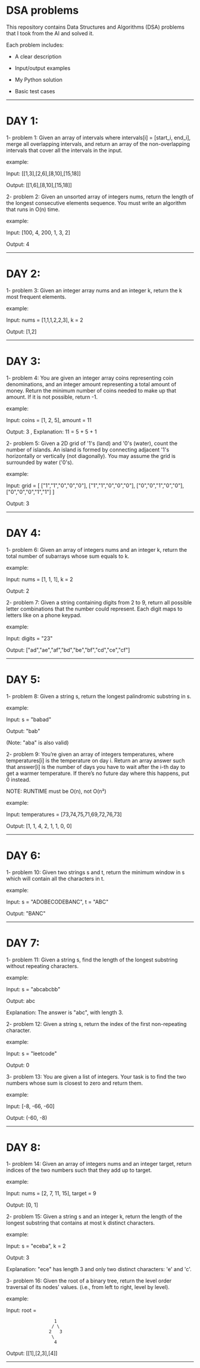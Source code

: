 # DSA problems

This repository contains Data Structures and Algorithms (DSA) problems that I took from the AI and solved it.

Each problem includes:

- A clear description

- Input/output examples

- My Python solution

- Basic test cases
------------------------------------------------------------------------------------------------------------------------------------
# DAY 1:

1- problem 1: Given an array of intervals where intervals[i] = [start_i, end_i], merge all overlapping intervals, and return an array of the non-overlapping intervals that cover all the intervals in the input.

example: 

Input: [[1,3],[2,6],[8,10],[15,18]]  

Output: [[1,6],[8,10],[15,18]]

2- problem 2: Given an unsorted array of integers nums, return the length of the longest consecutive elements sequence.
You must write an algorithm that runs in O(n) time.

example: 

Input: [100, 4, 200, 1, 3, 2] 

Output: 4

------------------------------------------------------------------------------------------------------------------------------------
# DAY 2:

1- problem 3: Given an integer array nums and an integer k, return the k most frequent elements.

example: 

Input: nums = [1,1,1,2,2,3], k = 2   

Output: [1,2]

------------------------------------------------------------------------------------------------------------------------------------
# DAY 3:

1- problem 4: You are given an integer array coins representing coin denominations, and an integer amount representing a total amount of money. Return the minimum number of coins needed to make up that amount. If it is not possible, return -1.

example: 

Input: coins = [1, 2, 5], amount = 11  

Output: 3 , Explanation: 11 = 5 + 5 + 1

2- problem 5: Given a 2D grid of '1's (land) and '0's (water), count the number of islands. An island is formed by connecting adjacent '1's horizontally or vertically (not diagonally). You may assume the grid is surrounded by water ('0's).

example: 

Input: grid = [ ["1","1","0","0","0"],
                ["1","1","0","0","0"],
                ["0","0","1","0","0"],
                ["0","0","0","1","1"]
              ]                                    
              
Output: 3

------------------------------------------------------------------------------------------------------------------------------------
# DAY 4:

1- problem 6: Given an array of integers nums and an integer k, return the total number of subarrays whose sum equals to k.

example: 

Input: nums = [1, 1, 1], k = 2  

Output: 2

2- problem 7: Given a string containing digits from 2 to 9, return all possible letter combinations that the number could represent. Each digit maps to letters like on a phone keypad.

example: 

Input: digits = "23"

Output: ["ad","ae","af","bd","be","bf","cd","ce","cf"]

------------------------------------------------------------------------------------------------------------------------------------
# DAY 5:

1- problem 8: Given a string s, return the longest palindromic substring in s.

example: 

Input: s = "babad"

Output: "bab"

(Note: "aba" is also valid)

2- problem 9: You’re given an array of integers temperatures, where temperatures[i] is the temperature on day i. Return an array answer such that answer[i] is the number of days you have to wait after the i-th day to get a warmer temperature. If there’s no future day where this happens, put 0 instead.

NOTE: RUNTIME must be O(n), not O(n²)

example: 

Input:  temperatures = [73,74,75,71,69,72,76,73]

Output: [1, 1, 4, 2, 1, 1, 0, 0]

------------------------------------------------------------------------------------------------------------------------------------
# DAY 6:

1- problem 10: Given two strings s and t, return the minimum window in s which will contain all the characters in t.

example: 

Input: s = "ADOBECODEBANC", t = "ABC"  

Output: "BANC"

------------------------------------------------------------------------------------------------------------------------------------
# DAY 7:

1- problem 11: Given a string s, find the length of the longest substring without repeating characters.

example: 

Input: s = "abcabcbb"

Output: abc

Explanation: The answer is "abc", with length 3.

2- problem 12: Given a string s, return the index of the first non-repeating character.

example: 

Input: s = "leetcode"

Output: 0

3- problem 13: You are given a list of integers. Your task is to find the two numbers whose sum is closest to zero and return them.

example: 

Input: [-8, -66, -60]

Output: (-60, -8)

------------------------------------------------------------------------------------------------------------------------------------
# DAY 8:

1- problem 14: Given an array of integers nums and an integer target, return indices of the two numbers such that they add up to target.

example: 

Input: nums = [2, 7, 11, 15], target = 9  

Output: [0, 1]

2- problem 15: Given a string s and an integer k, return the length of the longest substring that contains at most k distinct characters.

example: 

Input: s = "eceba", k = 2  

Output: 3  

Explanation: "ece" has length 3 and only two distinct characters: 'e' and 'c'.

3- problem 16: Given the root of a binary tree, return the level order traversal of its nodes' values. (i.e., from left to right, level by level).

example: 

Input: root =         

                      1
                     / \                   
                    2   3
                     \
                      4


Output: [[1],[2,3],[4]]

------------------------------------------------------------------------------------------------------------------------------------
